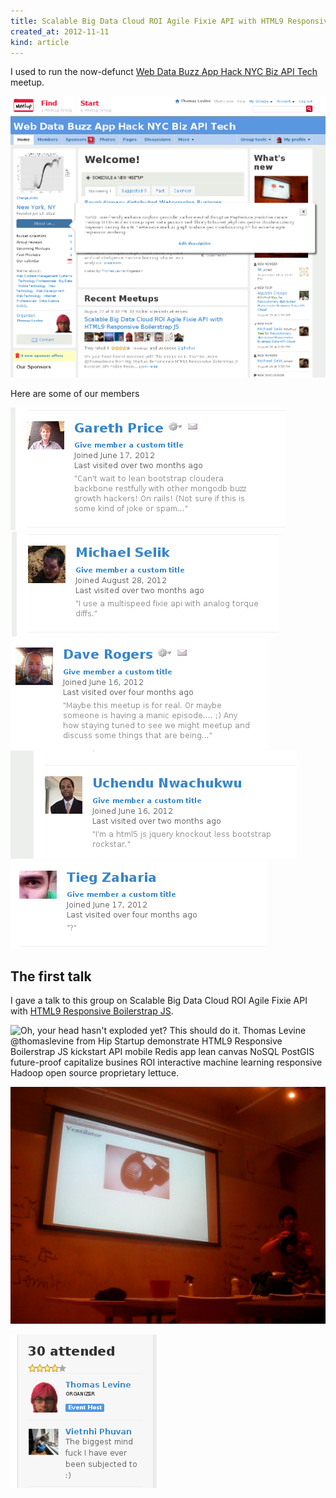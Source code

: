 ```yaml
---
title: Scalable Big Data Cloud ROI Agile Fixie API with HTML9 Responsive Boilerstrap JS
created_at: 2012-11-11
kind: article
---
```


I used to run the now-defunct [Web Data Buzz App Hack NYC Biz API Tech](www.meetup.com/Web-Data-Buzz-App-Hack-NYC-Biz-API-Tech/) meetup.

![Homepage on meetup.com of the Web Data Buzz App Hack NYC Biz API Tech meetup group](about.png)

Here are some of our members

![](gareth.png)
![](michael.png)
![](dave.png)
![](uchendu.png)
![](tieg.png)

## The first talk
I gave a talk to this group on Scalable Big Data Cloud ROI Agile Fixie
API with [HTML9 Responsive Boilerstrap JS](http://html9responsiveboilerstrapjs.com).

![
 Oh, your head hasn't exploded yet? This should do it. Thomas Levine
 @thomaslevine from Hip Startup demonstrate HTML9 Responsive Boilerstrap JS
 kickstart API mobile Redis app lean canvas NoSQL PostGIS future-proof
 capitalize busines ROI interactive machine learning responsive Hadoop open
 source proprietary lettuce.
](html9.png)

![Here's a ventilator that I made in HTML9ResponsiveBoilerstrapJS.](ventilator.png)

![Vietnhi's says "The biggest mind fuck I have ever been subjected to :)".](mindfuck.png)
